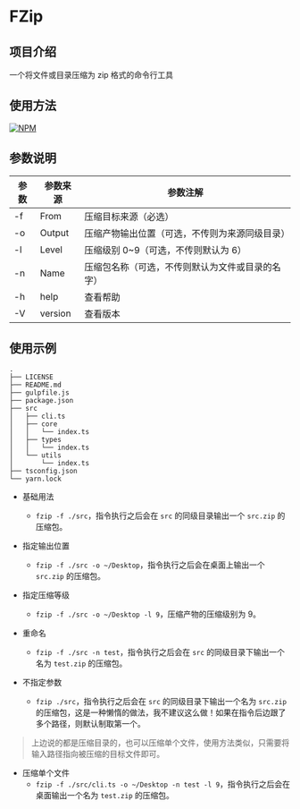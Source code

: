 # FZip

## 项目介绍

一个将文件或目录压缩为 zip 格式的命令行工具

## 使用方法

[![NPM](https://nodei.co/npm/npm.png?mini=true)](https://nodei.co/npm/npm/)

## 参数说明

| 参数 | 参数来源 | 参数注解                                         |
| ---- | -------- | ------------------------------------------------ |
| -f   | From     | 压缩目标来源（必选）                             |
| -o   | Output   | 压缩产物输出位置（可选，不传则为来源同级目录）   |
| -l   | Level    | 压缩级别 0~9（可选，不传则默认为 6）             |
| -n   | Name     | 压缩包名称（可选，不传则默认为文件或目录的名字） |
| -h   | help     | 查看帮助                                         |
| -V   | version  | 查看版本                                         |

## 使用示例

```tree
.
├── LICENSE
├── README.md
├── gulpfile.js
├── package.json
├── src
│   ├── cli.ts
│   ├── core
│   │   └── index.ts
│   ├── types
│   │   └── index.ts
│   └── utils
│       └── index.ts
├── tsconfig.json
└── yarn.lock

```

- 基础用法

  - `fzip -f ./src`，指令执行之后会在 `src` 的同级目录输出一个 `src.zip` 的压缩包。

- 指定输出位置

  - `fzip -f ./src -o ~/Desktop`，指令执行之后会在桌面上输出一个 `src.zip` 的压缩包。

- 指定压缩等级

  - `fzip -f ./src -o ~/Desktop -l 9`，压缩产物的压缩级别为 9。

- 重命名

  - `fzip -f ./src -n test`，指令执行之后会在 `src` 的同级目录下输出一个名为 `test.zip` 的压缩包。

- 不指定参数
  - `fzip ./src`，指令执行之后会在 `src` 的同级目录下输出一个名为 `src.zip` 的压缩包，这是一种懒惰的做法，我不建议这么做！如果在指令后边跟了多个路径，则默认制取第一个。

> 上边说的都是压缩目录的，也可以压缩单个文件，使用方法类似，只需要将输入路径指向被压缩的目标文件即可。

- 压缩单个文件
  - `fzip -f ./src/cli.ts -o ~/Desktop -n test -l 9`，指令执行之后会在桌面输出一个名为 `test.zip` 的压缩包。
